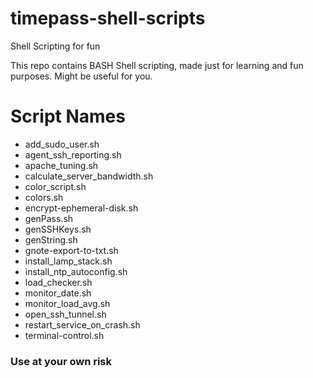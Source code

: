 # timepass-shell-scripts
Shell Scripting for fun

This repo contains BASH Shell scripting, made just for learning and fun purposes. Might be useful for you.

# Script Names
* add_sudo_user.sh
* agent_ssh_reporting.sh
* apache_tuning.sh
* calculate_server_bandwidth.sh
* color_script.sh
* colors.sh
* encrypt-ephemeral-disk.sh
* genPass.sh
* genSSHKeys.sh
* genString.sh
* gnote-export-to-txt.sh
* install_lamp_stack.sh
* install_ntp_autoconfig.sh
* load_checker.sh
* monitor_date.sh
* monitor_load_avg.sh
* open_ssh_tunnel.sh
* restart_service_on_crash.sh
* terminal-control.sh

### Use at your own risk
